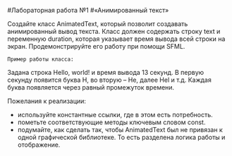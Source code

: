 #Лабораторная работа №1
#«Анимированный текст»

Создайте класс AnimatedText, который позволит создавать анимированный вывод текста. Класс должен содержать строку text и переменную duration, которая указывает время вывода всей строки на экран.
Продемонстрируйте его работу при помощи SFML.

	Пример работы класса:

Задана строка Hello, world! и время вывода 13 секунд. В первую секунду появится буква H, во вторую – He, далее Hel и т.д. Каждая буква появляется через равный промежуток времени.


Пожелания к реализации:

- используйте константные ссылки, где в этом есть потребность.
- пометьте соответствующие методы ключевым словом const.
- подумайте, как сделать так, чтобы AnimatedText был не привязан к одной графической библиотеке. То есть разделена логика работы и отображение.
